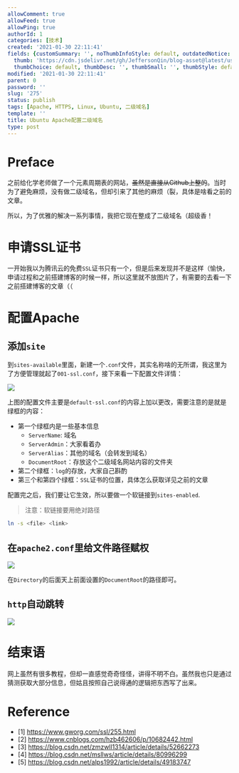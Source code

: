 ```yaml
---
allowComment: true
allowFeed: true
allowPing: true
authorId: 1
categories: [技术]
created: '2021-01-30 22:11:41'
fields: {customSummary: '', noThumbInfoStyle: default, outdatedNotice: 'no', reprint: standard,
  thumb: 'https://cdn.jsdelivr.net/gh/JeffersonQin/blog-asset@latest/usr/uploads/bg/%E4%BA%AC%E5%90%B9-5.jpg',
  thumbChoice: default, thumbDesc: '', thumbSmall: '', thumbStyle: default}
modified: '2021-01-30 22:11:41'
parent: 0
password: ''
slug: '275'
status: publish
tags: [Apache, HTTPS, Linux, Ubuntu, 二级域名]
template: ''
title: Ubuntu Apache配置二级域名
type: post
---
```

# Preface

之前给化学老师做了一个元素周期表的网站，~~虽然是直接从Github上整的~~。当时为了避免麻烦，没有做二级域名，但却引来了其他的麻烦（裂，具体是啥看之前的文章。

所以，为了优雅的解决一系列事情，我把它现在整成了二级域名（超级香！

# 申请SSL证书

一开始我以为腾讯云的免费`SSL`证书只有一个，但是后来发现并不是这样（愉快，申请过程和之前搭建博客的时候一样，所以这里就不放图片了，有需要的去看一下之前搭建博客的文章（（

# 配置Apache

## 添加`site`

到`sites-available`里面，新建一个`.conf`文件，其实名称啥的无所谓，我这里为了方便管理就起了`001-ssl.conf`，接下来看一下配置文件详情：

![](https://cdn.jsdelivr.net/gh/JeffersonQin/blog-asset@latest/usr/vscode/20210130214646_e0b22a5e46ae44c231cb1912c06ab0bc.png)

上图的配置文件主要是`default-ssl.conf`的内容上加以更改，需要注意的是就是绿框的内容：

- 第一个绿框内是一些基本信息
  - `ServerName`: 域名
  - `ServerAdmin`：大家看着办
  - `ServerAlias`：其他的域名（会转发到域名）
  - `DocumentRoot`：存放这个二级域名网站内容的文件夹
- 第二个绿框：`log`的存放，大家自己斟酌
- 第三个和第四个绿框：`SSL`证书的位置，具体怎么获取详见之前的文章

配置完之后，我们要让它生效，所以要做一个软链接到`sites-enabled`.

> 注意：软链接要用绝对路径

```bash
ln -s <file> <link>
```

## 在`apache2.conf`里给文件路径赋权

![](https://cdn.jsdelivr.net/gh/JeffersonQin/blog-asset@latest/usr/vscode/20210130220418_87ae36a6bf29b1411768c385fb8f61d9.png)

在`Directory`的后面天上前面设置的`DocumentRoot`的路径即可。

## `http`自动跳转

![](https://cdn.jsdelivr.net/gh/JeffersonQin/blog-asset@latest/usr/vscode/20210130220621_bee61f0b154495c5bb2ddde3e2e0a57f.png)

# 结束语

网上虽然有很多教程，但却一直感觉奇奇怪怪，讲得不明不白。虽然我也只是通过猜测获取大部分信息，但姑且按照自己说得通的逻辑把东西写了出来。

# Reference

- [1] https://www.gworg.com/ssl/255.html
- [2] https://www.cnblogs.com/hzb462606/p/10682442.html
- [3] https://blog.csdn.net/zmzwll1314/article/details/52662273
- [4] https://blog.csdn.net/msllws/article/details/80996299
- [5] https://blog.csdn.net/alps1992/article/details/49183747
  

